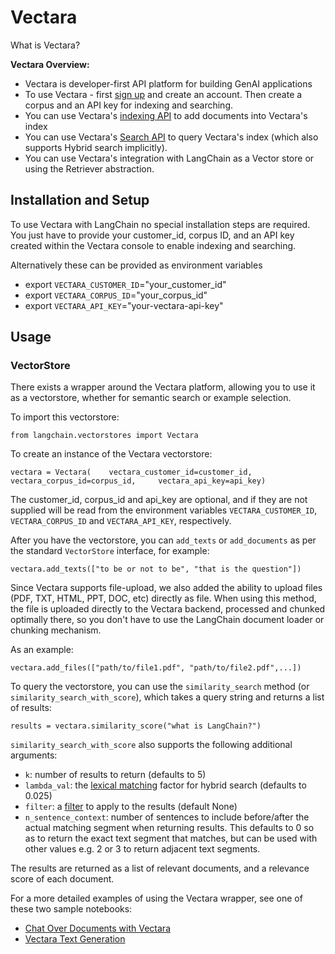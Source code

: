 Vectara
=======

What is Vectara?

**Vectara Overview:**

*   Vectara is developer-first API platform for building GenAI applications
*   To use Vectara - first [sign up](https://console.vectara.com/signup) and create an account. Then create a corpus and an API key for indexing and searching.
*   You can use Vectara's [indexing API](https://docs.vectara.com/docs/indexing-apis/indexing) to add documents into Vectara's index
*   You can use Vectara's [Search API](https://docs.vectara.com/docs/search-apis/search) to query Vectara's index (which also supports Hybrid search implicitly).
*   You can use Vectara's integration with LangChain as a Vector store or using the Retriever abstraction.

Installation and Setup[](#installation-and-setup "Direct link to Installation and Setup")
------------------------------------------------------------------------------------------

To use Vectara with LangChain no special installation steps are required. You just have to provide your customer\_id, corpus ID, and an API key created within the Vectara console to enable indexing and searching.

Alternatively these can be provided as environment variables

*   export `VECTARA_CUSTOMER_ID`\="your\_customer\_id"
*   export `VECTARA_CORPUS_ID`\="your\_corpus\_id"
*   export `VECTARA_API_KEY`\="your-vectara-api-key"

Usage[](#usage "Direct link to Usage")
---------------------------------------

### VectorStore[](#vectorstore "Direct link to VectorStore")

There exists a wrapper around the Vectara platform, allowing you to use it as a vectorstore, whether for semantic search or example selection.

To import this vectorstore:

    from langchain.vectorstores import Vectara

To create an instance of the Vectara vectorstore:

    vectara = Vectara(    vectara_customer_id=customer_id,     vectara_corpus_id=corpus_id,     vectara_api_key=api_key)

The customer\_id, corpus\_id and api\_key are optional, and if they are not supplied will be read from the environment variables `VECTARA_CUSTOMER_ID`, `VECTARA_CORPUS_ID` and `VECTARA_API_KEY`, respectively.

After you have the vectorstore, you can `add_texts` or `add_documents` as per the standard `VectorStore` interface, for example:

    vectara.add_texts(["to be or not to be", "that is the question"])

Since Vectara supports file-upload, we also added the ability to upload files (PDF, TXT, HTML, PPT, DOC, etc) directly as file. When using this method, the file is uploaded directly to the Vectara backend, processed and chunked optimally there, so you don't have to use the LangChain document loader or chunking mechanism.

As an example:

    vectara.add_files(["path/to/file1.pdf", "path/to/file2.pdf",...])

To query the vectorstore, you can use the `similarity_search` method (or `similarity_search_with_score`), which takes a query string and returns a list of results:

    results = vectara.similarity_score("what is LangChain?")

`similarity_search_with_score` also supports the following additional arguments:

*   `k`: number of results to return (defaults to 5)
*   `lambda_val`: the [lexical matching](https://docs.vectara.com/docs/api-reference/search-apis/lexical-matching) factor for hybrid search (defaults to 0.025)
*   `filter`: a [filter](https://docs.vectara.com/docs/common-use-cases/filtering-by-metadata/filter-overview) to apply to the results (default None)
*   `n_sentence_context`: number of sentences to include before/after the actual matching segment when returning results. This defaults to 0 so as to return the exact text segment that matches, but can be used with other values e.g. 2 or 3 to return adjacent text segments.

The results are returned as a list of relevant documents, and a relevance score of each document.

For a more detailed examples of using the Vectara wrapper, see one of these two sample notebooks:

*   [Chat Over Documents with Vectara](/docs/integrations/providers/vectara/vectara_chat.html)
*   [Vectara Text Generation](/docs/integrations/providers/vectara/vectara_text_generation.html)